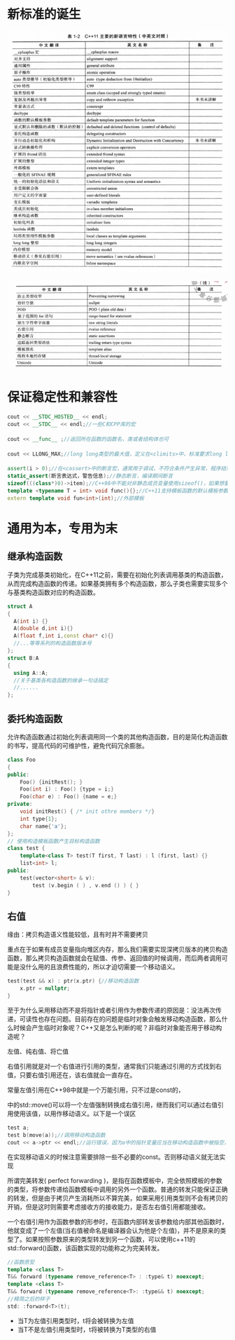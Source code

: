 # 新标准的诞生

![image-20230318145053436](photo/image-20230318145053436.png)

![image-20230318145100982](photo/image-20230318145100982.png)

# 保证稳定性和兼容性

```C++
cout << __STDC_HOSTED__ << endl;
cout << __STDC__ << endl;//一些C和CPP库的宏

cout << __func__ ;//返回所在函数的函数名，类或者结构体也可

cout << LLONG_MAX;//long long类型的最大值，定义在<climits>中，标准要求long long类型至少有64位。 

assert(i > 0);//在<cassert>中的断言宏，通常用于调试，不符合条件产生异常，程序结束的时候会产生断言失败的字样。可以定义NDEBUG来禁用assert宏，如果定义了NDEBUG宏，assert宏将会被展开为一条无意义的C语句，通常会被编译器优化掉
static_assert(断言表达式，警告信息);//静态断言，编译期间断言
sizeof(((class*)0)->item);//C++98中不能对非静态成员变量使用sizeof()，如果想要使用则需要如此
template <typename T = int> void func(){};//C++11支持模板函数的默认模板参数
extern template void fun<int>(int);//外部模板
```

# 通用为本，专用为末

## 继承构造函数

子类为完成基类初始化，在C++11之前，需要在初始化列表调用基类的构造函数，从而完成构造函数的传递。如果基类拥有多个构造函数，那么子类也需要实现多个与基类构造函数对应的构造函数。

```cpp
struct A
{
  A(int i) {}
  A(double d,int i){}
  A(float f,int i,const char* c){}
  //...等等系列的构造函数版本号
};
struct B:A
{
  using A::A;
  //关于基类各构造函数的继承一句话搞定
  //......
};
```

## 委托构造函数

允许构造函数通过初始化列表调用同一个类的其他构造函数，目的是简化构造函数的书写，提高代码的可维护性，避免代码冗余膨胀。

```cpp
class Foo
{
public:
    Foo() {initRest(); }
    Foo(int i) : Foo() {type = i;}
    Foo(char e) : Foo() {name = e;}
private:
    void initRest() { /* init othre members */}
    int type{1};
    char name{'a'};
};
// 使用构造模板函数产生目标构造函数
class test {
	template<class T> test(T first, T last) : l (first, last) {}
    list<int> l;
public:
	test(vector<short> & v):
		test (v.begin ( ) , v.end () ) { }
}
```

## 右值

缘由：拷贝构造语义性能较低，且有时并不需要拷贝

重点在于如果有成员变量指向堆区内存，那么我们需要实现深拷贝版本的拷贝构造函数，那么拷贝构造函数就会在赋值、传参、返回值的时候调用，而后两者调用可能是没什么用的且浪费性能的，所以才迫切需要一个移动语义。

```cpp
test(test && x) : ptr(x.ptr) {//移动构造函数
    x.ptr = nullptr;
}
```

至于为什么采用移动而不是将指针或者引用作为参数传递的原因是：没法再次传递，可读性也存在问题。目前存在的问题是临时对象会触发移动构造函数，那么什么时候会产生临时对象呢？C++又是怎么判断的呢？非临时对象能否用于移动构造呢？

左值、纯右值、将亡值

右值引用就是对一个右值进行引用的类型，通常我们只能通过引用的方式找到右值，只要右值引用还在，该右值就会一直存在。

常量左值引用在C++98中就是一个万能引用，只不过是const的，

<utility>中的std::move()可以将一个左值强制转换成右值引用，继而我们可以通过右值引用使用该值，以用作移动语义。以下是一个误区

```cpp
test a;
test b(move(a));//调用移动构造函数
cout << a->ptr << endl;//运行错误，因为a中的指针变量应当在移动构造函数中被指空，但是又不会调用a的析构函数，就只能等待出作用域自动析构。我们应该对一个生命期即将结束的变量使用move
```

在实现移动语义的时候注意需要排除一些不必要的const。否则移动语义就无法实现

所谓完美转发( perfect forwarding )，是指在函数模板中，完全依照模板的参数的类型，将参数传递给函数模板中调用的另外一个函数。普通的转发只能保证正确的转发，但是由于拷贝产生消耗所以不算完美，如果采用引用类型则不会有拷贝的开销，但是这时则需要考虑接收方的接收能力，是否左右值引用都能接收。

一个右值引用作为函数参数的形参时，在函数内部转发该参数给内部其他函数时，他就变成了一个左值(当右值被命名是编译器会认为他是个左值)，并不是原来的类型了。如果按照参数原来的类型转发到另一个函数，可以使用c++11的 std::forward()函数，该函数实现的功能称之为完美转发。

```cpp
//函数原型
template <class T>
T&& forward (typename remove_reference<T> : :type& t) noexcept;
template <class T>
T&& forward (typename remove_reference<T>: :type&& t) noexcept;
//精简之后的样子
std: :forward<T>(t);
```

- 当T为左值引用类型时，t将会被转换为左值
- 当T不是左值引用类型时，t将被转换为T类型的右值
